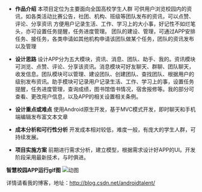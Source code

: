  - **作品介绍**
本项目定位为主要面向全国高校学生人群
可供用户浏览校园内的资讯，如各类活动比赛公告，社团、机构、班级等团队发布的资讯，可以点赞、评论、分享资讯
方便用户记录生活、工作、学习上的大小事，好记性不如烂笔头，亦可设置任务提醒，任务进度管理。
团队的建设、管理，可通过APP安排任务、接任务，各类申请如其他机构申请该团队做某个任务，团队的资讯发布以及管理

 - **设计思路**
 设计APP分为五大模块，资讯、消息、团队、助手、我的。资讯模块可浏览、点赞、评论、分享该资讯。消息模块可好友聊天、群聊、团队聊天，收发信息。团队模块可以管理、建设团队、创建团队、查找团队、根据用户的级别发布资讯。助手模块可记录用户记录生活、工作、学习上的事，设置任务提醒，任务进度管理，查询成绩，图书馆借书情况，宿舍报修等。我的部分可查看、更改用户信息，以及APP的相关设置相关条例。

 - **设计重点或难点**
 使用Android原生开发，基于MVC模式开发，即时聊天和手机端编辑发布富文本文章

 - **成本分析和可行性分析**
 开发成本相对较低，难度一般，有庞大的学生人群，可持续发展。

 - **项目实施方案**
前期进行需求分析，建立模型，根据需求设计好APP的UI。开发阶段采用最新技术，与时俱进。


**智慧校园APP运行gif图**
![动图](http://img.blog.csdn.net/20170425122131462?watermark/2/text/aHR0cDovL2Jsb2cuY3Nkbi5uZXQvQW5kcm9pZHRhbGVudA==/font/5a6L5L2T/fontsize/400/fill/I0JBQkFCMA==/dissolve/70/gravity/SouthEast)

详情请看我的博客，地址：http://blog.csdn.net/androidtalent/
